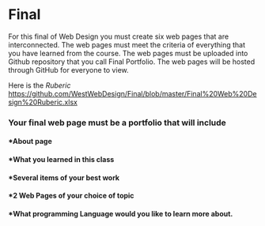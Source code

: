 # Final
For this final of Web Design you must create six web pages that are interconnected. The web pages must meet the criteria of everything that you have learned from the course. The web pages must be uploaded into Github repository that you call Final Portfolio. The web pages will be hosted through GitHub for everyone to view.

Here is the *Ruberic* 
https://github.com/WestWebDesign/Final/blob/master/Final%20Web%20Design%20Ruberic.xlsx

<h3>Your final web page must be a portfolio that will include</h3>
<h4>*About page</h4>
<h4>*What you learned in this class</h4>
<h4>*Several items of your best work</h4>
<h4>*2 Web Pages of your choice of topic</h4>
<h4>*What programming Language would you like to learn more about.</h4> 
